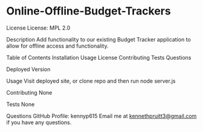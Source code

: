 # Online-Offline-Budget-Trackers
License
License: MPL 2.0

Description
Add functionality to our existing Budget Tracker application to allow for offline access and functionality.

Table of Contents
Installation Usage License Contributing Tests Questions

Deployed Version


Usage
Visit deployed site, or clone repo and then run node server.js

Contributing
None

Tests
None

Questions
GitHub Profile: kennyp615 Email me at kennethpruitt3@gmail.com if you have any questions.